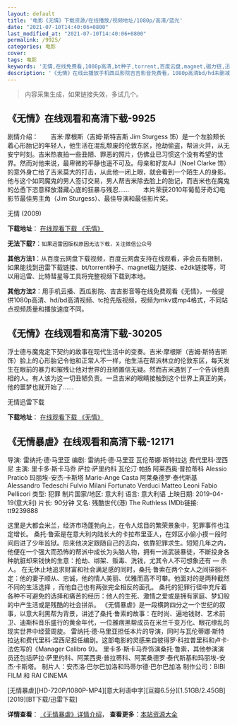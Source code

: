 ```yaml
---
layout: default
title: '电影《无情》下载资源/在线播放/视频地址/1080p/高清/蓝光'
date: "2021-07-10T14:40:06+0800"
last_modified_at: "2021-07-10T14:40:06+0800"
permalink: /9925/
categories: 电影
cover:
tags: 电影
keywords: '无情,在线免费看,1080p高清,bt种子,torrent,百度云盘,magnet,磁力链,迅雷下载资源'
description: '《无情》在线云播放手机西瓜影院吉吉影音免费看，1080p高清bd/hd未删减完整版和tc抢先枪版，mkv/mp4格式，附带bt/torrent种子、magnet/磁力链、百度云盘、网盘资源迅雷下载链接'
---
```


>内容采集生成，如果链接失效，多试几个。


## 《无情》在线观看和高清下载-9925

剧情介绍：　　吉米·摩根斯（吉姆·斯特吉斯 Jim Sturgess 饰）是一个左脸颊长着心形胎记的年轻人，他生活在混乱颓废的伦敦东区，抢劫偷盗，帮派火并，从无安宁时刻。吉米热衷拍一些丑陋、罪恶的照片，仿佛业已习惯这个没有希望的世界。然而对他来说，最卑微的平静也遥不可及。母亲和好友AJ（Noel Clarke 饰）的意外身亡给了吉米莫大的打击，从此他一闭上眼，就会看到一个陌生人的身影。他与这个如同魔鬼的男人签订交易，男人帮吉米除去脸上的胎记，而吉米也在魔鬼的怂恿下恣意释放潜藏心底的狂暴与残忍…… 　　本片荣获2010年葡萄牙奇幻电影节最佳男主角（Jim Sturgess）、最佳导演和最佳影片奖。


无情 (2009)

**下载地址**： [在线观看下载 《无情》](https://www.btbtdy.me/btdy/dy8863.html) 


**无法下载?**：`如果迅雷因版权原因无法下载，关注微信公众号 `

**其他方法1**：从百度云网盘下载视频，百度云网盘支持在线观看，非会员有限制，如果能找到迅雷下载链接、bt/torrent种子、magnet磁力链接、e2dk链接等，可以用迅雷、比特彗星等工具将完整视频下载到本地。

**其他方法2**：用手机云播、西瓜影院、吉吉影音等在线免费观看《无情》，一般提供1080p高清、hd/bd高清视频、tc抢先版视频，视频为mkv或mp4格式，不同站点视频质量和播放速度不同。


## 《无情》在线观看和高清下载-30205

浮士德与魔鬼定下契约的故事在现代生活中的变奏。吉米&middot;摩根斯（吉姆·斯特吉斯 饰）脸上的心形胎记令他和正常人不一样，他生活在帮派林立的伦敦东区，每天发生在眼前的暴力和摧残让他对世界的丑陋置信无疑。然而吉米遇到了一个告诉他真相的人。有人该为这一切丑陋负责。一旦吉米的眼睛接触到这个世界上真正的美，他的噩梦也就开始了……


无情迅雷下载

**下载地址**： [在线观看下载 《无情》](https://www.993dy.com//vod-detail-id-18476.html) 


## 《无情暴虐》在线观看和高清下载-12171

导演: 雷纳托·德·马里亚 编剧: 雷纳托·德·马里亚 瓦伦蒂娜·斯特拉达 费代里科·涅西尼 主演: 里卡多·斯卡马乔 萨拉·萨里约科 瓦伦汀·帕扬 阿莱西奥·普拉蒂科 Alessio Praticò 玛丽埃-安杰·卡斯塔 Marie-Ange Casta 阿莱桑德罗·泰代斯基 Alessandro Tedeschi Fulvio Milani Fortunato Verduci Matteo Leoni Fabio Pellicori 类型: 犯罪 制片国家/地区: 意大利 语言: 意大利语 上映日期: 2019-04-19(意大利) 片长: 90分钟 又名: 残酷世代(港) The Ruthless IMDb链接: tt9239888

这里是大都会米兰，经济市场蓬勃向上，在令人炫目的繁荣景象中，犯罪事件也注定增长。 桑托·鲁索是在意大利内陆长大的卡拉布里亚人，在郊区小偷小摸一段时间后进了少年监狱。后来他决定跟随自己的志向，依靠犯罪求生。短短几年之内，他便在一个强大而恐怖的帮派中成长为头脑人物，拥有一派武装暴徒，不断投身各种肮脏却来钱快的生意：抢劫、绑架、贩毒、洗钱，尤其令人不可想象还有 — 杀人。 在无休止地追求财富和社会满足感的同时，桑托·鲁索在两个女人之间徘徊不定：他的妻子顺从、忠诚，他的情人美丽、优雅而高不可攀。他面对的是两种截然不同的生活选择 ，而他自己也有两张完全相反的面孔。 桑托的犯罪行径中充斥着各种不可避免的选择和痛苦的经历：他人的生死、激情之爱或是拥有家庭、梦幻般的中产生活或是残酷的社会拼杀。 《无情暴虐》是一段横跨四分之一个世纪的叙事，以意大利黑帮为背景，讲述了桑托·鲁索的故事：在时尚、遍地钱财、艺术前卫、迪斯科音乐盛行的黄金年代，一位雅痞黑帮成员在米兰千变万化、眼花缭乱的现实世界中经营周旋。 雷纳托·德·马里亚担任本片的导演，同时与瓦伦蒂娜·斯特拉达和费代里科·涅西尼担任编剧。这部电影的灵感来自彼得罗·科拉普里科和卢卡·法佐写的《Manager Calibro 9》。 里卡多·斯卡马乔饰演桑托·鲁索，其他参演演员还包括萨拉·萨里约科、阿莱西奥·普拉蒂科、阿莱桑德罗·泰代斯基和玛丽埃-安杰·卡斯塔。 制片人：安杰洛·巴尔巴加洛和玛蒂尔德·巴尔巴加洛 制作公司：BIBI FILM 和 RAI CINEMA


[无情暴虐][HD-720P/1080P-MP4][意大利语中字][豆瓣6.5分][1.51GB/2.45GB][2019][BT下载/迅雷下载]

**详情查看**： [《无情暴虐》详情介绍](/movie/12171/)， **查看更多**：[本站资源大全](/movie/t/all/)

